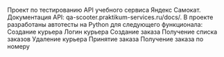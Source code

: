 Проект по тестированию API учебного сервиса Яндекс Самокат. Документация API: qa-scooter.praktikum-services.ru/docs/. 
В проекте разработаны автотесты на Python для следующего функционала: 
Создание курьера
Логин курьера
Создание заказа
Получение списка заказов
Удаление курьера
Принятие заказа
Получение заказа по номеру
